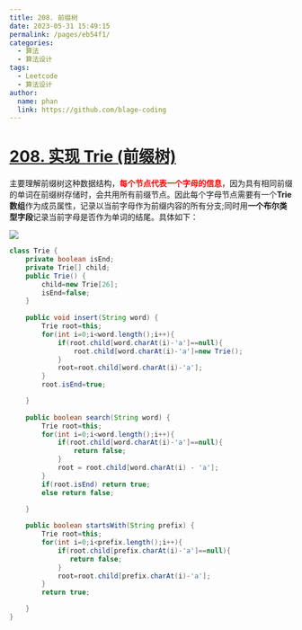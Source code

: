 ```yaml
---
title: 208. 前缀树
date: 2023-05-31 15:49:15
permalink: /pages/eb54f1/
categories:
  - 算法
  - 算法设计
tags:
  - Leetcode
  - 算法设计
author: 
  name: phan
  link: https://github.com/blage-coding
---
```

# [208. 实现 Trie (前缀树)](https://leetcode.cn/problems/implement-trie-prefix-tree/)

主要理解前缀树这种数据结构，<font color="red">**每个节点代表一个字母的信息**</font>，因为具有相同前缀的单词在前缀树存储时，会共用所有前缀节点。因此每个字母节点需要有一个**Trie数组**作为成员属性，记录以当前字母作为前缀内容的所有分支;同时用**一个布尔类型字段**记录当前字母是否作为单词的结尾。具体如下：

![](https://jsd.cdn.zzko.cn/gh/blage-coding/picx-images-hosting@master/20230531/image.3jgft6xyza40.webp)

```java
class Trie {
    private boolean isEnd;
    private Trie[] child;
    public Trie() {
        child=new Trie[26];
        isEnd=false;
    }
    
    public void insert(String word) {
        Trie root=this;
        for(int i=0;i<word.length();i++){
            if(root.child[word.charAt(i)-'a']==null){
                root.child[word.charAt(i)-'a']=new Trie();
            }
            root=root.child[word.charAt(i)-'a'];
        }
        root.isEnd=true;

    }
    
    public boolean search(String word) {
        Trie root=this;
        for(int i=0;i<word.length();i++){
            if(root.child[word.charAt(i)-'a']==null){
                return false;
            }
            root = root.child[word.charAt(i) - 'a'];
        }
        if(root.isEnd) return true;
        else return false;

    }
    
    public boolean startsWith(String prefix) {
        Trie root=this;
        for(int i=0;i<prefix.length();i++){
            if(root.child[prefix.charAt(i)-'a']==null){
               return false;
            }
            root=root.child[prefix.charAt(i)-'a'];
        }
        return true;

    }
}
```

